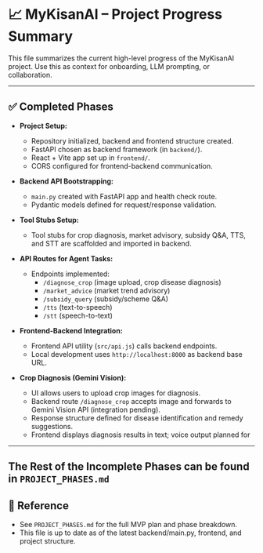 # 📈 MyKisanAI – Project Progress Summary

This file summarizes the current high-level progress of the MyKisanAI project. Use this as context for onboarding, LLM prompting, or collaboration.

---

## ✅ Completed Phases

- **Project Setup:**
  - Repository initialized, backend and frontend structure created.
  - FastAPI chosen as backend framework (in `backend/`).
  - React + Vite app set up in `frontend/`.
  - CORS configured for frontend-backend communication.

- **Backend API Bootstrapping:**
  - `main.py` created with FastAPI app and health check route.
  - Pydantic models defined for request/response validation.

- **Tool Stubs Setup:**
  - Tool stubs for crop diagnosis, market advisory, subsidy Q&A, TTS, and STT are scaffolded and imported in backend.

- **API Routes for Agent Tasks:**
  - Endpoints implemented:
    - `/diagnose_crop` (image upload, crop disease diagnosis)
    - `/market_advice` (market trend advisory)
    - `/subsidy_query` (subsidy/scheme Q&A)
    - `/tts` (text-to-speech)
    - `/stt` (speech-to-text)

- **Frontend-Backend Integration:**
  - Frontend API utility (`src/api.js`) calls backend endpoints.
  - Local development uses `http://localhost:8000` as backend base URL.

- **Crop Diagnosis (Gemini Vision):**
  - UI allows users to upload crop images for diagnosis.
  - Backend route `/diagnose_crop` accepts image and forwards to Gemini Vision API (integration pending).
  - Response structure defined for disease identification and remedy suggestions.
  - Frontend displays diagnosis results in text; voice output planned for

---

## The Rest of the Incomplete Phases can be found in `PROJECT_PHASES.md`

## 📄 Reference
- See `PROJECT_PHASES.md` for the full MVP plan and phase breakdown.
- This file is up to date as of the latest backend/main.py, frontend, and project structure. 